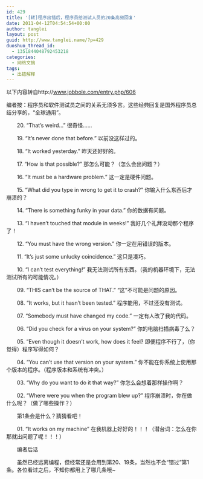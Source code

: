 ```yaml
---
id: 429
title: '[转]程序出错后，程序员给测试人员的20条高频回复'
date: 2011-04-12T04:54:54+00:00
author: tanglei
layout: post
guid: http://www.tanglei.name/?p=429
duoshuo_thread_id:
  - 1351844048792453218
categories:
  - 网络文摘
tags:
  - 出错解释
---
```

以下内容转自http://www.jobbole.com/entry.php/606

编者按：程序员和软件测试员之间的关系无须多言。这些经典回复是国外程序员总结分享的，“全球通用”。

　　20. &#8220;That’s weird…&#8221; 很奇怪……
  
　　19. &#8220;It’s never done that before.&#8221; 以前没这样过的。
  
　　18. &#8220;It worked yesterday.&#8221; 昨天还好好的。
  
　　17. &#8220;How is that possible?&#8221; 那怎么可能？（怎么会出问题？）
  
　　16. &#8220;It must be a hardware problem.&#8221; 这一定是硬件问题。

　　15. &#8220;What did you type in wrong to get it to crash?&#8221; 你输入什么东西后才崩溃的？
  
　　14. &#8220;There is something funky in your data.&#8221; 你的数据有问题。
  
　　13. &#8220;I haven’t touched that module in weeks!&#8221; 我好几个礼拜没动那个程序了！
  
　　12. &#8220;You must have the wrong version.&#8221; 你一定在用错误的版本。
  
　　11. &#8220;It’s just some unlucky coincidence.&#8221; 这只是凑巧。

　　10. &#8220;I can’t test everything!&#8221; 我无法测试所有东西。（我的机器环境下，无法测试所有的可能情况。）
  
　　09. &#8220;THIS can’t be the source of THAT.&#8221; “这”不可能是问题的原因。
  
　　08. &#8220;It works, but it hasn’t been tested.&#8221; 程序能用，不过还没有测试。
  
　　07. &#8220;Somebody must have changed my code.&#8221; 一定有人改了我的代码。
  
　　06. &#8220;Did you check for a virus on your system?&#8221; 你的电脑扫描病毒了么？

　　05. &#8220;Even though it doesn’t work, how does it feel? 即便程序不行了，（你觉得）程序写得如何？
  
　　04. &#8220;You can’t use that version on your system.&#8221; 你不能在你系统上使用那个版本的程序。（程序版本和系统有冲突。）
  
　　03. &#8220;Why do you want to do it that way?&#8221; 你怎么会想着那样操作啊？
  
　　02. &#8220;Where were you when the program blew up?&#8221; 程序崩溃时，你在做什么呢？（做了哪些操作？）

　　第1条会是什么？猜猜看吧！

　　01. &#8220;It works on my machine&#8221; 在我机器上好好的！！！（潜台词：怎么在你那就出问题了呢！！！）

　　编者后话

　　虽然已经远离编程，但经常还是会用到第20、19条，当然也不会“错过”第1条。各位看过之后，不知你都用上了哪几条哦~
